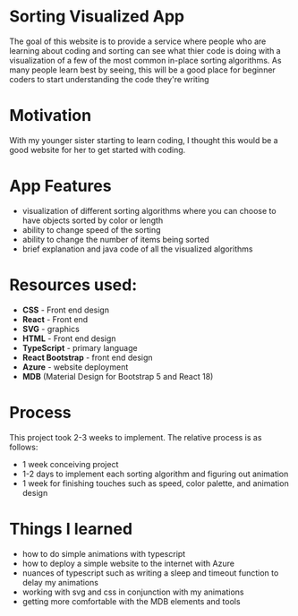 # Sorting Visualized App
The goal of this website is to provide a service where people who are learning about coding and sorting can see what thier code is doing with a visualization of a few of the most common in-place sorting algorithms. As many people learn best by seeing, this will be a good place for beginner coders to start understanding the code they're writing

# Motivation 
With my younger sister starting to learn coding, I thought this would be a good website for her to get started with coding.

# App Features 
- visualization of different sorting algorithms where you can choose to have objects sorted by color or length
- ability to change speed of the sorting
- ability to change the number of items being sorted
- brief explanation and java code of all the visualized algorithms

# Resources used:
- **CSS** - Front end design
- **React** - Front end
- **SVG** - graphics
- **HTML** - Front end design
- **TypeScript** - primary language
- **React Bootstrap** - front end design
- **Azure** - website deployment
- **MDB** (Material Design for Bootstrap 5 and React 18)

# Process 
This project took 2-3 weeks to implement. The relative process is as follows: 
- 1 week conceiving project
- 1-2 days to implement each sorting algorithm and figuring out animation
- 1 week for finishing touches such as speed, color palette, and animation design

# Things I learned 
- how to do simple animations with typescript
- how to deploy a simple website to the internet with Azure
- nuances of typescript such as writing a sleep and timeout function to delay my animations
- working with svg and css in conjunction with my animations
- getting more comfortable with the MDB elements and tools
